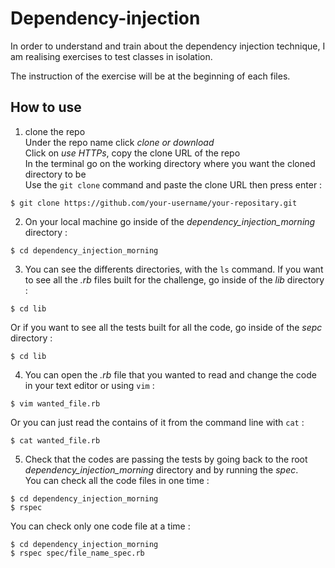 # Dependency-injection #

In order to understand and train about the dependency injection technique, I am realising exercises to test classes in isolation.

The instruction of the exercise will be at the beginning of each files.

## How to use ##

1. clone the repo<br/>
Under the repo name click *clone or download*<br/>
Click on *use HTTPs*, copy the clone URL of the repo<br/>
In the terminal go on the working directory where you want the cloned directory to be<br/>
Use the `git clone` command and paste the clone URL then press enter :

```shell
$ git clone https://github.com/your-username/your-repositary.git
```

2. On your local machine go inside of the *dependency_injection_morning* directory :

```shell
$ cd dependency_injection_morning
```

3. You can see the differents directories, with the `ls` command. If you want to see all the *.rb* files built for the challenge, go inside of the *lib* directory :

```shell
$ cd lib
```
Or if you want to see all the tests built for all the code, go inside of the *sepc* directory :

```shell
$ cd lib
```

4. You can open the *.rb* file that you wanted to read and change the code in your text editor or using `vim` :

```shell
$ vim wanted_file.rb
```
Or you can just read the contains of it from the command line with `cat` :

```shell
$ cat wanted_file.rb
```
5. Check that the codes are passing the tests by going back to the root *dependency_injection_morning* directory and by running the *spec*.<br/>
You can check all the code files in one time :

```shell
$ cd dependency_injection_morning
$ rspec
```
You can check only one code file at a time :

```shell
$ cd dependency_injection_morning
$ rspec spec/file_name_spec.rb
```
